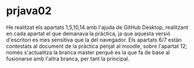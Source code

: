# prjava02
He realitzat els apartats 1,5,10,14 amb l'ajuda de GitHub Desktop, realitzant en cada apartat el que demanava la pràctica, 
ja que aquesta versió d'escritori es mes sensitiva que la del navegador.
Els apartats 6/7 estàn contestats al document de la pràctica penjat al moodle, sobre l'apartat 12; nomès s'actualitza la branca master
perquè es la que fa de base al fusionarse amb l'altra branca, per tant la principal.

